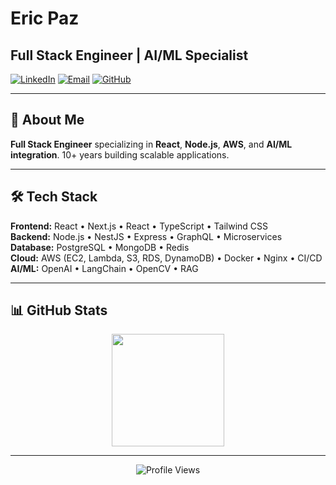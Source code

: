 # Eric Paz
## Full Stack Engineer | AI/ML Specialist 

[![LinkedIn](https://img.shields.io/badge/LinkedIn-0077B5?style=flat-square&logo=linkedin&logoColor=white)](https://www.linkedin.com/in/eric-paz-6852a520a) [![Email](https://img.shields.io/badge/Email-D14836?style=flat-square&logo=gmail&logoColor=white)](mailto:epaz314@outlook.com) [![GitHub](https://img.shields.io/badge/GitHub-100000?style=flat-square&logo=github&logoColor=white)](https://github.com/epaz314-dev)

---

## 🎯 About Me

**Full Stack Engineer** specializing in **React**, **Node.js**, **AWS**, and **AI/ML integration**. 10+ years building scalable applications.

---

## 🛠️ Tech Stack

**Frontend:** React • Next.js • React • TypeScript • Tailwind CSS  
**Backend:** Node.js • NestJS • Express • GraphQL • Microservices  
**Database:** PostgreSQL • MongoDB • Redis   
**Cloud:** AWS (EC2, Lambda, S3, RDS, DynamoDB) • Docker • Nginx • CI/CD  
**AI/ML:** OpenAI • LangChain • OpenCV • RAG   

---

## 📊 GitHub Stats

<div align="center">
  <img height="180em" src="https://github-readme-stats.vercel.app/api/top-langs/?username=epaz314-dev&layout=compact&langs_count=8&theme=github_dark&hide_border=true"/>
</div>

---


<div align="center">

![Profile Views](https://komarev.com/ghpvc/?username=imranf620&color=blue&style=flat-square&label=Profile+Views)

</div>
